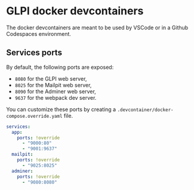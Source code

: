# GLPI docker devcontainers

The docker devcontainers are meant to be used by VSCode or in a Github Codespaces environment.

## Services ports

By default, the following ports are exposed:
 - `8080` for the GLPI web server,
 - `8025` for the Mailpit web server,
 - `8090` for the Adminer web server,
 - `9637` for the webpack dev server.

You can customize these ports by creating a `.devcontainer/docker-compose.override.yaml` file.

```yaml
services:
  app:
    ports: !override
      - "9000:80"
      - "9001:9637"
  mailpit:
    ports: !override
      - "9025:8025"
  adminer:
    ports: !override
      - "9080:8080"
```
